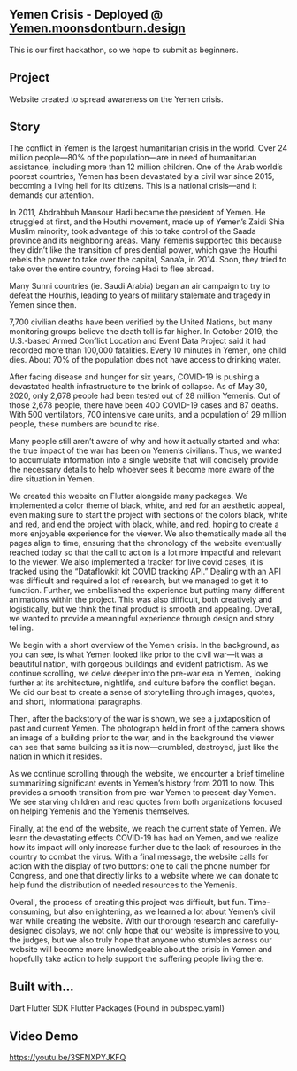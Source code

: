 ## Yemen Crisis - Deployed @ [Yemen.moonsdontburn.design](https://yemen.moonsdontburn.design/#/)

This is our first hackathon, so we hope to submit as beginners.

## Project
Website created to spread awareness on the Yemen crisis.

## Story
The conflict in Yemen is the largest humanitarian crisis in the world. Over 24 million people—80% of the population—are in need of humanitarian assistance, including more than 12 million children. One of the Arab world’s poorest countries, Yemen has been devastated by a civil war since 2015, becoming a living hell for its citizens. This is a national crisis—and it demands our attention.

In 2011, Abdrabbuh Mansour Hadi became the president of Yemen. He struggled at first, and the Houthi movement, made up of Yemen’s Zaidi Shia Muslim minority, took advantage of this to take control of the Saada province and its neighboring areas. Many Yemenis supported this because they didn’t like the transition of presidential power, which gave the Houthi rebels the power to take over the capital, Sana’a, in 2014. Soon, they tried to take over the entire country, forcing Hadi to flee abroad.

Many Sunni countries (ie. Saudi Arabia) began an air campaign to try to defeat the Houthis, leading to years of military stalemate and tragedy in Yemen since then.

7,700 civilian deaths have been verified by the United Nations, but many monitoring groups believe the death toll is far higher. In October 2019, the U.S.-based Armed Conflict Location and Event Data Project said it had recorded more than 100,000 fatalities. Every 10 minutes in Yemen, one child dies. About 70% of the population does not have access to drinking water.

After facing disease and hunger for six years, COVID-19 is pushing a devastated health infrastructure to the brink of collapse. As of May 30, 2020, only 2,678 people had been tested out of 28 million Yemenis. Out of those 2,678 people, there have been 400 COVID-19 cases and 87 deaths. With 500 ventilators, 700 intensive care units, and a population of 29 million people, these numbers are bound to rise.

Many people still aren’t aware of why and how it actually started and what the true impact of the war has been on Yemen’s civilians. Thus, we wanted to accumulate information into a single website that will concisely provide the necessary details to help whoever sees it become more aware of the dire situation in Yemen. 

We created this website on Flutter alongside many packages. We implemented a color theme of black, white, and red for an aesthetic appeal, even making sure to start the project with sections of the colors black, white and red, and end the project with black, white, and red, hoping to create a more enjoyable experience for the viewer. We also thematically made all the pages align to time, ensuring that the chronology of the website eventually reached today so that the call to action is a lot more impactful and relevant to the viewer. We also implemented a tracker for live covid cases, it is tracked using the “Dataflowkit kit COVID tracking API.” Dealing with an API was difficult and required a lot of research, but we managed to get it to function. Further, we embellished the experience but putting many different animations within the project. This was also difficult, both creatively and logistically, but we think the final product is smooth and appealing. Overall, we wanted to provide a meaningful experience through design and story telling.

We begin with a short overview of the Yemen crisis. In the background, as you can see, is what Yemen looked like prior to the civil war—it was a beautiful nation, with gorgeous buildings and evident patriotism. As we continue scrolling, we delve deeper into the pre-war era in Yemen, looking further at its architecture, nightlife, and culture before the conflict began. We did our best to create a sense of storytelling through images, quotes, and short, informational paragraphs.

Then, after the backstory of the war is shown, we see a juxtaposition of past and current Yemen. The photograph held in front of the camera shows an image of a building prior to the war, and in the background the viewer can see that same building as it is now—crumbled, destroyed, just like the nation in which it resides.

As we continue scrolling through the website, we encounter a brief timeline summarizing significant events in Yemen’s history from 2011 to now. This provides a smooth transition from pre-war Yemen to present-day Yemen. We see starving children and read quotes from both organizations focused on helping Yemenis and the Yemenis themselves.

Finally, at the end of the website, we reach the current state of Yemen. We learn the devastating effects COVID-19 has had on Yemen, and we realize how its impact will only increase further due to the lack of resources in the country to combat the virus. With a final message, the website calls for action with the display of two buttons: one to call the phone number for Congress, and one that directly links to a website where we can donate to help fund the distribution of needed resources to the Yemenis.

Overall, the process of creating this project was difficult, but fun. Time-consuming, but also enlightening, as we learned a lot about Yemen’s civil war while creating the website. With our thorough research and carefully-designed displays, we not only hope that our website is impressive to you, the judges, but we also truly hope that anyone who stumbles across our website will become more knowledgeable about the crisis in Yemen and hopefully take action to help support the suffering people living there.


## Built with...
Dart 
Flutter SDK
Flutter Packages (Found in pubspec.yaml)

## Video Demo
https://youtu.be/3SFNXPYJKFQ
